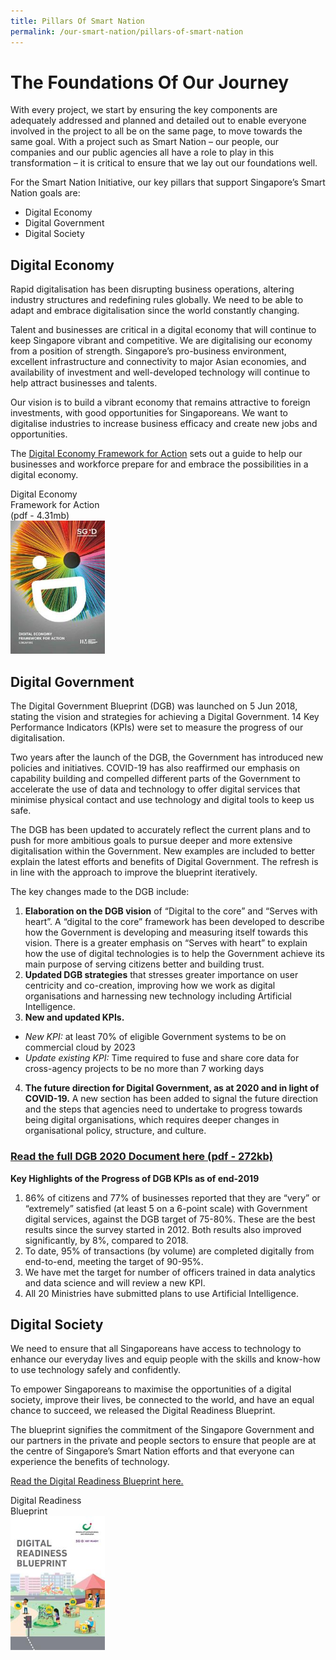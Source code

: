 ```yaml
---
title: Pillars Of Smart Nation
permalink: /our-smart-nation/pillars-of-smart-nation
---
```


# The Foundations Of Our Journey

With every project, we start by ensuring the key components are adequately addressed and planned and detailed out to enable everyone involved in the project to all be on the same page, to move towards the same goal. With a project such as Smart Nation – our people, our companies and our public agencies all have a role to play in this transformation – it is critical to ensure that we lay out our foundations well. 

For the Smart Nation Initiative, our key pillars that support Singapore’s Smart Nation goals are:
-	Digital Economy
-	Digital Government 
-	Digital Society
 
## Digital Economy
Rapid digitalisation has been disrupting business operations, altering industry structures and redefining rules globally. We need to be able to adapt and embrace digitalisation since the world constantly changing.

Talent and businesses are critical in a digital economy that will continue to keep Singapore vibrant and competitive. We are digitalising our economy from a position of strength. Singapore’s pro-business environment, excellent infrastructure and connectivity to major Asian economies, and availability of investment and well-developed technology will continue to help attract businesses and talents.

Our vision is to build a vibrant economy that remains attractive to foreign investments, with good opportunities for Singaporeans. We want to digitalise industries to increase business efficacy and create new jobs and opportunities.

The <a href="https://www.imda.gov.sg/infocomm-media-landscape/SGDigital/Digital-Economy-Framework-for-Action" target="_blank">Digital Economy Framework for Action</a> sets out a guide to help our businesses and workforce prepare for and embrace the possibilities in a digital economy.

<div style="width:30%"> 
 Digital Economy Framework for Action
 (pdf - 4.31mb)
</div>
<div style="width:30%"> 
 <a href="/files/our-smart-nation/SGD Framework For Action.pdf" target="_blank"><img src="/images/our-smart-nation/digital-economy-framework.jpg"></a>
</div>

## Digital Government

The Digital Government Blueprint (DGB) was launched on 5 Jun 2018, stating the vision and strategies for achieving a Digital Government. 14 Key Performance Indicators (KPIs) were set to measure the progress of our digitalisation.

Two years after the launch of the DGB, the Government has introduced new policies and initiatives. COVID-19 has also reaffirmed our emphasis on capability building and compelled different parts of the Government to accelerate the use of data and technology to offer digital services that minimise physical contact and use technology and digital tools to keep us safe.

The DGB has been updated to accurately reflect the current plans and to push for more ambitious goals to pursue deeper and more extensive digitalisation within the Government. New examples are included to better explain the latest efforts and benefits of Digital Government. The refresh is in line with the approach to improve the blueprint iteratively.

The key changes made to the DGB include:
1.	**Elaboration on the DGB vision** of “Digital to the core” and “Serves with heart”. A “digital to the core” framework has been developed to describe how the Government is developing and measuring itself towards this vision. There is a greater emphasis on “Serves with heart” to explain how the use of digital technologies is to help the Government achieve its main purpose of serving citizens better and building trust.
2.	**Updated DGB strategies** that stresses greater importance on user centricity and co-creation, improving how we work as digital organisations and harnessing new technology including Artificial Intelligence.
3.	**New and updated KPIs.**
  - *New KPI:* at least 70% of eligible Government systems to be on commercial cloud by 2023
  - *Update existing KPI:* Time required to fuse and share core data for cross-agency projects to be no more than 7 working days
4.	**The future direction for Digital Government, as at 2020 and in light of COVID-19.** A new section has been added to signal the future direction and the steps that agencies need to undertake to progress towards being digital organisations, which requires deeper changes in organisational policy, structure, and culture.

### <a href="/files/our-smart-nation/dgb-public-document_30dec20.pdf" target="_blank">Read the full DGB 2020 Document here (pdf - 272kb)</a>
  
**Key Highlights of the Progress of DGB KPIs as of end-2019**
1.	86% of citizens and 77% of businesses reported that they are “very” or “extremely” satisfied (at least 5 on a 6-point scale) with Government digital services, against the DGB target of 75-80%. These are the best results since the survey started in 2012. Both results also improved significantly, by 8%, compared to 2018.
2.	To date, 95% of transactions (by volume) are completed digitally from end-to-end, meeting the target of 90-95%.
3.	We have met the target for number of officers trained in data analytics and data science and will review a new KPI.
4.	All 20 Ministries have submitted plans to use Artificial Intelligence.  

## Digital Society

We need to ensure that all Singaporeans have access to technology to enhance our everyday lives and equip people with the skills and know-how to use technology safely and confidently.

To empower Singaporeans to maximise the opportunities of a digital society, improve their lives, be connected to the world, and have an equal chance to succeed, we released the Digital Readiness Blueprint.

The blueprint signifies the commitment of the Singapore Government and our partners in the private and people sectors to ensure that people are at the centre of Singapore’s Smart Nation efforts and that everyone can experience the benefits of technology.

<a href="https://www.mci.gov.sg/en/portfolios/digital-readiness/digital-readiness-blueprint" target="_blank">Read the Digital Readiness Blueprint here.</a>

 <div style="width:30%"> 
  Digital Readiness Blueprint
 </div>
<div style="width:30%"> 
 <a href="https://www.mci.gov.sg/en/portfolios/digital-readiness/digital-readiness-blueprint" target="_blank"><img src="/images/our-smart-nation/digital-readiness-blueprint.jpg"></a>
</div>
